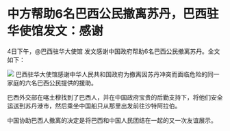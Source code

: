 # 中方帮助6名巴西公民撤离苏丹，巴西驻华使馆发文：感谢

4日下午，@巴西驻华大使馆 发文感谢中国政府帮助6名巴西公民撤离苏丹。全文如下：

![](https://inews.gtimg.com/newsapp_bt/0/15789251765/1000)
巴西驻华大使馆感谢中华人民共和国政府为撤离因苏丹冲突而面临危险的同一家庭的六名巴西公民提供的援助。

巴西外交部在喀土穆找到了巴西人，并在中国政府宝贵的后勤支持下，将他们安全运送到苏丹港市，然后乘坐中国船只从那里出发前往沙特阿拉伯。

中国协助巴西人撤离的决定是将巴西和中国人民团结在一起的又一次友谊展示。

